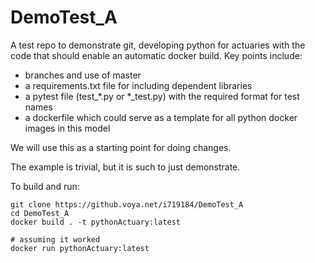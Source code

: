 # DemoTest_A
A test repo to demonstrate git, developing python for actuaries with the code that should enable an automatic docker build. Key points include:
- branches and use of master
- a requirements.txt file for including dependent libraries
- a pytest file (test_*.py or *_test.py) with the required format for test names
- a dockerfile which could serve as a template for all python docker images in this model

We will use this as a starting point for doing changes.

The example is trivial, but it is such to just demonstrate.

To build and run:

```
git clone https://github.voya.net/i719184/DemoTest_A
cd DemoTest_A
docker build . -t pythonActuary:latest

# assuming it worked
docker run pythonActuary:latest
```
